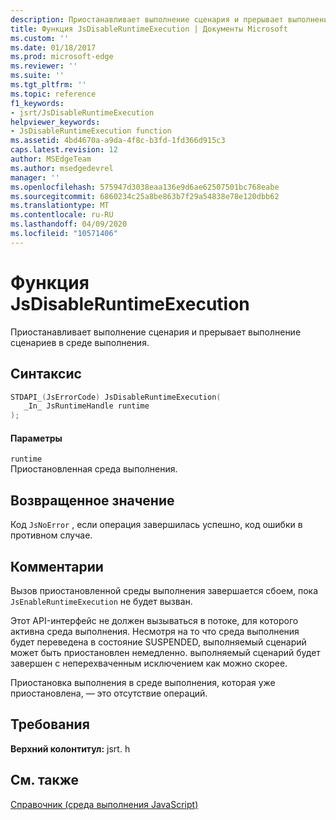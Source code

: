 ```yaml
---
description: Приостанавливает выполнение сценария и прерывает выполнение сценариев в среде выполнения.
title: Функция JsDisableRuntimeExecution | Документы Microsoft
ms.custom: ''
ms.date: 01/18/2017
ms.prod: microsoft-edge
ms.reviewer: ''
ms.suite: ''
ms.tgt_pltfrm: ''
ms.topic: reference
f1_keywords:
- jsrt/JsDisableRuntimeExecution
helpviewer_keywords:
- JsDisableRuntimeExecution function
ms.assetid: 4bd4670a-a9da-4f8c-b3fd-1fd366d915c3
caps.latest.revision: 12
author: MSEdgeTeam
ms.author: msedgedevrel
manager: ''
ms.openlocfilehash: 575947d3038eaa136e9d6ae62507501bc768eabe
ms.sourcegitcommit: 6860234c25a8be863b7f29a54838e78e120dbb62
ms.translationtype: MT
ms.contentlocale: ru-RU
ms.lasthandoff: 04/09/2020
ms.locfileid: "10571406"
---
```

# Функция JsDisableRuntimeExecution
Приостанавливает выполнение сценария и прерывает выполнение сценариев в среде выполнения.  
  
## Синтаксис  
  
```cpp  
STDAPI_(JsErrorCode) JsDisableRuntimeExecution(  
   _In_ JsRuntimeHandle runtime  
);  
```  
  
#### Параметры  
 `runtime`  
 Приостановленная среда выполнения.  
  
## Возвращенное значение  
 Код `JsNoError` , если операция завершилась успешно, код ошибки в противном случае.  
  
## Комментарии  
 Вызов приостановленной среды выполнения завершается сбоем, пока `JsEnableRuntimeExecution` не будет вызван.  
  
 Этот API-интерфейс не должен вызываться в потоке, для которого активна среда выполнения. Несмотря на то что среда выполнения будет переведена в состояние SUSPENDED, выполняемый сценарий может быть приостановлен немедленно. выполняемый сценарий будет завершен с неперехваченным исключением как можно скорее.  
  
 Приостановка выполнения в среде выполнения, которая уже приостановлена, — это отсутствие операций.  
  
## Требования  
 **Верхний колонтитул:** jsrt. h  
  
## См. также  
 [Справочник (среда выполнения JavaScript)](../chakra-hosting/reference-javascript-runtime.md)